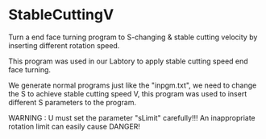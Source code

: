 # StableCuttingV
Turn a end face turning program to S-changing &amp; stable cutting velocity by inserting different rotation speed.

This program was used in our Labtory to apply stable cutting speed end face turning.

We generate normal programs just like the "inpgm.txt", we need to change the S to achieve stable cutting speed V, this program was used to insert different S parameters to the program.

WARNING : U must set the parameter "sLimit" carefully!!! An inappropriate rotation limit can easily cause DANGER!
